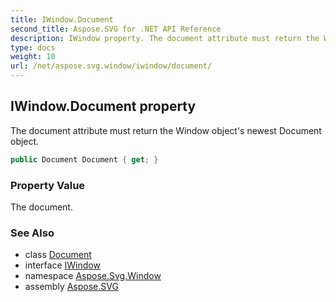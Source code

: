 ```yaml
---
title: IWindow.Document
second_title: Aspose.SVG for .NET API Reference
description: IWindow property. The document attribute must return the Window objects newest Document object
type: docs
weight: 10
url: /net/aspose.svg.window/iwindow/document/
---
```

## IWindow.Document property

The document attribute must return the Window object's newest Document object.

```csharp
public Document Document { get; }
```

### Property Value

The document.

### See Also

* class [Document](../../../aspose.svg.dom/document/)
* interface [IWindow](../)
* namespace [Aspose.Svg.Window](../../iwindow/)
* assembly [Aspose.SVG](../../../)

